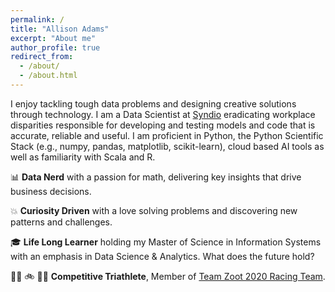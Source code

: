 ```yaml
---
permalink: /
title: "Allison Adams"
excerpt: "About me"
author_profile: true
redirect_from:
  - /about/
  - /about.html
---
```


I enjoy tackling tough data problems and designing creative solutions through technology. I am a Data Scientist at [Syndio](https://synd.io/) eradicating workplace disparities responsible for developing and testing models and code that is accurate, reliable and useful. I am proficient in Python, the Python Scientific Stack (e.g., numpy, pandas, matplotlib, scikit-learn), cloud based AI tools as well as familiarity with Scala and R.

:bar_chart: **Data Nerd** with a passion for math, delivering key insights that drive business decisions.

:collision: **Curiosity Driven** with a love solving problems and discovering new patterns and challenges.

:mortar_board: **Life Long Learner** holding my Master of Science in Information Systems with an emphasis in Data Science & Analytics. What does the future hold?

:swimming_woman: :bike: :running_woman: **Competitive Triathlete**, Member of [Team Zoot 2020 Racing Team](https://zootsports.com/pages/teamzoot).  
